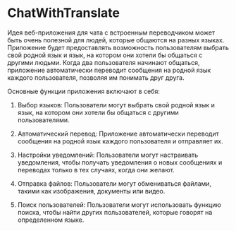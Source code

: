 # ChatWithTranslate

Идея веб-приложения для чата с встроенным переводчиком может быть очень полезной для людей, которые общаются на разных языках. Приложение будет предоставлять возможность пользователям выбрать свой родной язык и язык, на котором они хотели бы общаться с другими людьми. Когда два пользователя начинают общаться, приложение автоматически переводит сообщения на родной язык каждого пользователя, позволяя им понимать друг друга.

Основные функции приложения включают в себя:

1. Выбор языков: Пользователи могут выбрать свой родной язык и язык, на котором они хотели бы общаться с другими пользователями.

2. Автоматический перевод: Приложение автоматически переводит сообщения на родной язык каждого пользователя и отправляет их.

3. Настройки уведомлений: Пользователи могут настраивать уведомления, чтобы получать уведомления о новых сообщениях и переводах только в тех случаях, когда они желают.

4. Отправка файлов: Пользователи могут обмениваться файлами, такими как изображения, документы или видео.

5. Поиск пользователей: Пользователи могут использовать функцию поиска, чтобы найти других пользователей, которые говорят на определенном языке. 
